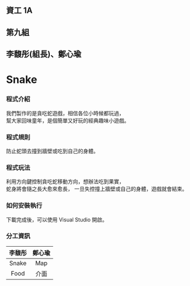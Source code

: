 ## 資工 1A
## 第九組
## 李馥彤(組長)、鄭心瑜
# Snake 
### **程式介紹**  
我們製作的是貪吃蛇遊戲，相信各位小時候都玩過，  
幫大家回味童年，是個簡單又好玩的經典趣味小遊戲。
### **程式規則**  
防止蛇頭去撞到牆壁或吃到自己的身體。
### **程式玩法**    
利用方向鍵控制貪吃蛇移動方向，想辦法吃到果實，  
蛇身將會隨之長大愈來愈長，
一旦失控撞上牆壁或自己的身體，遊戲就會結束。
### 如何安裝執行  
下載完成後，可以使用 Visual Studio 開啟。

### 分工資訊  
| 李馥彤 | 鄭心瑜 |  
|:---:|:---:|  
|Snake|Map|
|Food|介面|


